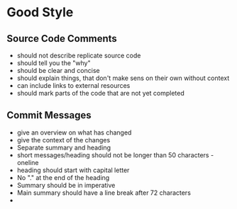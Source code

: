 # Good Style 
## Source Code Comments
* should not describe replicate source code
* should tell you the "why"
* should be clear and concise
* should explain things, that don't make sens on their own without context
* can include links to external resources
* should mark parts of the code that are not yet completed

## Commit Messages
* give an overview on what has changed
* give the context of the changes
* Separate summary and heading
* short messages/heading should not be longer than 50 characters - oneline
* heading should start with capital letter
* No "." at the end of the heading
* Summary should be in imperative
* Main summary should have a line break after 72 characters
* 